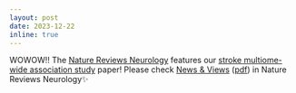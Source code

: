 ```yaml
---
layout: post
date: 2023-12-22 
inline: true
---
```


WOWOW!! The [Nature Reviews Neurology](https://www.nature.com/nrneurol/) features our [stroke multiome-wide association study](https://academic.oup.com/hmg/advance-article/doi/10.1093/hmg/ddad174/7308735) paper! Please check [News & Views](https://www.nature.com/articles/s41582-023-00908-w) ([pdf](assets/pdf/NatRevNeu_stroke_twas.pdf)) in Nature Reviews Neurology:sparkles:
